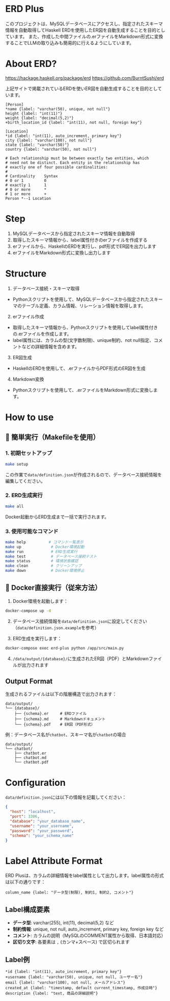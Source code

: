 # ERD Plus
このプロジェクトは、MySQLデータベースにアクセスし、指定されたスキーマ情報を自動取得してHaskell ERDを使用したER図を自動生成することを目的としています。
また、作成した中間ファイルの.erファイルをMarkdown形式に変換することでLLMの取り込みも簡易的に行えるようにしています。

# About ERD?
https://hackage.haskell.org/package/erd
https://github.com/BurntSushi/erd

上記サイトで掲載されているERDを使いER図を自動生成することを目的としています。

```
[Person]
*name {label: "varchar(50), unique, not null"}
height {label: "int(11)"}
weight {label: "decimal(5,2)"}
+birth_location_id {label: "int(11), not null, foreign key"}

[Location]
*id {label: "int(11), auto_increment, primary key"}
city {label: "varchar(100), not null"}
state {label: "varchar(50)"}
country {label: "varchar(50), not null"}

# Each relationship must be between exactly two entities, which
# need not be distinct. Each entity in the relationship has
# exactly one of four possible cardinalities:
#
# Cardinality    Syntax
# 0 or 1         0
# exactly 1      1
# 0 or more      *
# 1 or more      +
Person *--1 Location
```

# Step
1. MySQLデータベースから指定されたスキーマ情報を自動取得
2. 取得したスキーマ情報から、label属性付きのerファイルを作成する
3. erファイルから、HaskellのERDを実行し、pdf形式でER図を出力します
4. erファイルをMarkdown形式に変換し出力します

# Structure
1. データベース接続・スキーマ取得
- Pythonスクリプトを使用して、MySQLデータベースから指定されたスキーマのテーブル定義、カラム情報、リレーション情報を取得します。
2. erファイル作成
- 取得したスキーマ情報から、Pythonスクリプトを使用してlabel属性付きの.erファイルを作成します。
- label属性には、カラムの型(文字数制限)、unique制約、not null指定、コメントなどの詳細情報を含めます。
3. ER図生成
- HaskellのERDを使用して、.erファイルからPDF形式のER図を生成
4. Markdown変換
- Pythonスクリプトを使用して、.erファイルをMarkdown形式に変換します。

# How to use

## 🚀 簡単実行（Makefileを使用）

### 1. 初期セットアップ
```bash
make setup
```
この作業で`data/definition.json`が作成されるので、データベース接続情報を編集してください。

### 2. ERD生成実行
```bash
make all
```
Docker起動からERD生成まで一括で実行されます。

### 3. 使用可能なコマンド
```bash
make help          # コマンド一覧表示
make up             # Docker環境起動
make run            # ERD生成実行
make test           # データベース接続テスト
make status         # 環境状態確認
make clean          # クリーンアップ
make down           # Docker環境停止
```

## 🐳 Docker直接実行（従来方法）

1. Docker環境を起動します：
```bash
docker-compose up -d
```

2. データベース接続情報を`data/definition.json`に設定してください（`data/definition.json.example`を参考）

3. ERD生成を実行します：
```bash
docker-compose exec erd-plus python /app/src/main.py
```

4. `/data/output/{database}/`に生成されたER図（PDF）とMarkdownファイルが出力されます

## Output Format
生成されるファイルは以下の階層構造で出力されます：

```
data/output/
└── {database}/
    ├── {schema}.er     # ERDファイル
    ├── {schema}.md     # Markdownドキュメント
    └── {schema}.pdf    # ER図（PDF形式）
```

例：データベース名が`chatbot`、スキーマ名が`chatbot`の場合
```
data/output/
└── chatbot/
    ├── chatbot.er
    ├── chatbot.md
    └── chatbot.pdf
```

# Configuration
`data/definition.json`には以下の情報を記載してください：
```json
{
  "host": "localhost",
  "port": 3306,
  "database": "your_database_name",
  "username": "your_username",
  "password": "your_password",
  "schema": "your_schema_name"
}
```

# Label Attribute Format
ERD Plusは、カラムの詳細情報をlabel属性として出力します。label属性の形式は以下の通りです：

```
column_name {label: "データ型(制限), 制約1, 制約2, コメント"}
```

## Label構成要素
- **データ型**: varchar(255), int(11), decimal(5,2) など
- **制約情報**: unique, not null, auto_increment, primary key, foreign key など
- **コメント**: カラムの説明（MySQLのCOMMENT属性から取得、日本語対応）
- **区切り文字**: 各要素は `,` (カンマ+スペース) で区切られます

## Label例
```
*id {label: "int(11), auto_increment, primary key"}
+username {label: "varchar(50), unique, not null, ユーザー名"}
email {label: "varchar(100), not null, メールアドレス"}
created_at {label: "timestamp, default current_timestamp, 作成日時"}
description {label: "text, 商品の詳細説明"}
```